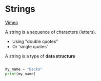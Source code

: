# Strings

[Vimeo](https://vimeo.com/954334279/dd2abfbdd7#t=308)

A string is a sequence of characters (letters).
* Using "double quotes"
* Or 'single quotes'

A string is a type of **data structure**

```python

my_name = "Becks"
print(my_name)

````
